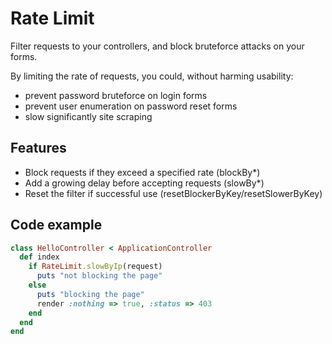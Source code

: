 Rate Limit
======

Filter requests to your controllers, and block bruteforce attacks on your forms.

By limiting the rate of requests, you could, without harming usability:
* prevent password bruteforce on login forms
* prevent user enumeration on password reset forms
* slow significantly site scraping

Features
--------

* Block requests if they exceed a specified rate (blockBy*)
* Add a growing delay before accepting requests (slowBy*)
* Reset the filter if successful use (resetBlockerByKey/resetSlowerByKey)

Code example
------------

```ruby
class HelloController < ApplicationController
  def index
    if RateLimit.slowByIp(request)
      puts "not blocking the page"
    else
      puts "blocking the page"
      render :nothing => true, :status => 403
    end
  end
end
```

